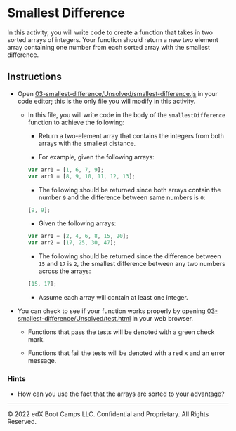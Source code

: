 # Smallest Difference

In this activity, you will write code to create a function that takes in two sorted arrays of integers. Your function should return a new two element array containing one number from each sorted array with the smallest difference.

## Instructions

* Open [03-smallest-difference/Unsolved/smallest-difference.js](./Unsolved/smallest-difference.js) in your code editor; this is the only file you will modify in this activity.

  * In this file, you will write code in the body of the `smallestDifference` function to achieve the following:

    * Return a two-element array that contains the integers from both arrays with the smallest distance.

    * For example, given the following arrays:

    ```js
    var arr1 = [1, 6, 7, 9];
    var arr1 = [8, 9, 10, 11, 12, 13];
    ```

    * The following should be returned since both arrays contain the number `9` and the difference between same numbers is `0`:

    ```js
    [9, 9];
    ```

    * Given the following arrays:

    ```js
    var arr1 = [2, 4, 6, 8, 15, 20];
    var arr2 = [17, 25, 30, 47];
    ```

    * The following should be returned since the difference between `15` and `17` is `2`, the smallest difference between any two numbers across the arrays:

    ```js
    [15, 17];
    ```

    * Assume each array will contain at least one integer.

* You can check to see if your function works properly by opening [03-smallest-difference/Unsolved/test.html](./Unsolved/test.html) in your web browser.

  * Functions that pass the tests will be denoted with a green check mark.

  * Functions that fail the tests will be denoted with a red x and an error message.

### Hints

* How can you use the fact that the arrays are sorted to your advantage?

---
© 2022 edX Boot Camps LLC. Confidential and Proprietary. All Rights Reserved.
